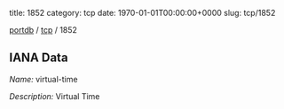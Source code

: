 title: 1852
category: tcp
date: 1970-01-01T00:00:00+0000
slug: tcp/1852

[portdb](/) / [tcp](/category/tcp.html) / 1852


## IANA Data

_Name:_ virtual-time

_Description:_ Virtual Time

